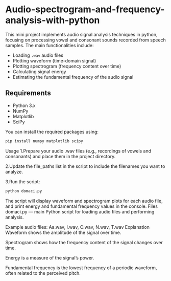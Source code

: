 # Audio-spectrogram-and-frequency-analysis-with-python
This mini project implements audio signal analysis techniques in python, focusing on processing vowel and consonant sounds recorded from speech samples.
The main functionalities include:

- Loading `.wav` audio files
- Plotting waveform (time-domain signal)
- Plotting spectrogram (frequency content over time)
- Calculating signal energy
- Estimating the fundamental frequency of the audio signal

## Requirements

- Python 3.x
- NumPy
- Matplotlib
- SciPy

You can install the required packages using:

```bash
pip install numpy matplotlib scipy
```
Usage
1.Prepare your audio .wav files (e.g., recordings of vowels and consonants) and place them in the project directory.

2.Update the file_paths list in the script to include the filenames you want to analyze.

3.Run the script:
```bash
python domaci.py
```
The script will display waveform and spectrogram plots for each audio file, and print energy and fundamental frequency values in the console.
Files
domaci.py — main Python script for loading audio files and performing analysis.

Example audio files: Aa.wav, I.wav, O.wav, N.wav, T.wav
Explanation
Waveform shows the amplitude of the signal over time.

Spectrogram shows how the frequency content of the signal changes over time.

Energy is a measure of the signal’s power.

Fundamental frequency is the lowest frequency of a periodic waveform, often related to the perceived pitch.
